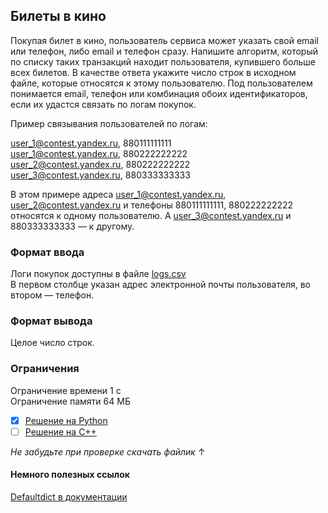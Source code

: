 ## Билеты в кино

Покупая билет в кино, пользователь сервиса может указать свой email или телефон, либо email и телефон сразу. Напишите алгоритм, который по списку таких транзакций находит пользователя, купившего больше всех билетов. В качестве ответа укажите число строк в исходном файле, которые относятся к этому пользователю. Под пользователем понимается email, телефон или комбинация обоих идентификаторов, если их удастся связать по логам покупок.

Пример связывания пользователей по логам:

user_1@contest.yandex.ru, 880111111111\
user_1@contest.yandex.ru, 880222222222\
user_2@contest.yandex.ru, 880222222222\
user_3@contest.yandex.ru, 880333333333

В этом примере адреса user_1@contest.yandex.ru, user_2@contest.yandex.ru и телефоны 880111111111, 880222222222 относятся к одному пользователю. А user_3@contest.yandex.ru и 880333333333 — к другому.

### Формат ввода

Логи покупок доступны в файле [logs.csv](https://disk.yandex.ru/d/ULHABqNIyu9fmg)\
В первом столбце указан адрес электронной почты пользователя, во втором — телефон.

### Формат вывода

Целое число строк.

### Ограничения

Ограничение времени 1 с\
Ограничение памяти 64 МБ

- [x] [Решение на Python](movie_tickets.py)
- [ ] [Решение на C++]()

_Не забудьте при проверке скачать файлик_ ↑

#### Немного полезных ссылок

[Defaultdict в документации](https://docs.python.org/3/library/collections.html#collections.defaultdict)
